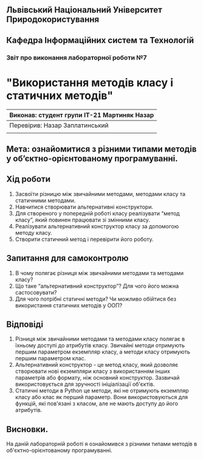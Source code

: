 ## Львівський Національний Університет Природокористування
## Кафедра Інформаційних систем та Технологій
### Звіт про виконання лабораторної роботи №7
# "Використання методів класу і статичних методів"

| Виконав: студент групи ІТ-21 Мартиняк Назар      |
|----------------------------------------------|
| Перевірив: Назар Заплатинський     
          |
## Мета: ознайомитися з різними типами методів у об’єктно-орієнтованому програмуванні.
## Хід роботи

1. Засвоїти різницю між звичайними методами, методами класу та
статичними методами.
2. Навчитися створювати альтернативні конструктори.
3. Для створеного у попередній роботі класу реалізувати “метод класу”,
який повинен працювати зі змінними класу.
4. Реалізувати альтернативний конструктор класу за допомогою методу
класу.
5. Створити статичний метод і перевірити його роботу.

## Запитання для самоконтролю
1. В чому полягає різниця між звичайними методами та методами класу?
2. Що таке “альтернативний конструктор”? Для чого його можна
састосовувати?
3. Для чого потрібні статичні методи? Чи можливо обійтися без
використання статичних методів у ООП?

## Відповіді
1. Різниця між звичайними методами та методами класу полягає в 
їхньому доступі до атрибутів класу. Звичайні методи отримують 
першим параметром екземпляр класу, а методи класу отримують 
першим параметром клас.
2. Альтернативний конструктор - це метод класу, який дозволяє 
створювати нові екземпляри класу з використанням інших параметрів 
або формату, ніж основний конструктор. Зазвичай використовується 
для зручності ініціалізації об'єктів.
3. Статичні методи в Python це методи, які не отримують 
екземпляр класу або клас як перший параметр. Вони 
використовуються для функцій, які пов'язані з класом, 
але не мають доступу до його атрибутів.

## Висновки. 
На даній лабораторній роботі я ознайомився з різними типами методів в об'єктно-орієнтованому програмуванні. 